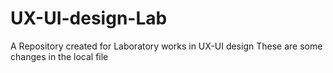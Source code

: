 # UX-UI-design-Lab
A Repository created for Laboratory works in UX-UI design
These are some changes in the local file

